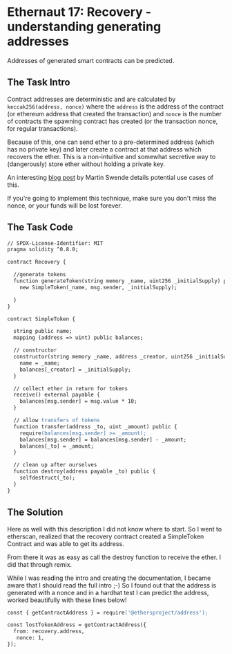 # Ethernaut 17: Recovery - understanding generating addresses

Addresses of generated smart contracts can be predicted.

## The Task Intro

Contract addresses are deterministic and are calculated by `keccak256(address, nonce)` where the `address` is the address of the contract (or ethereum address that created the transaction) and `nonce` is the number of contracts the spawning contract has created (or the transaction nonce, for regular transactions).

Because of this, one can send ether to a pre-determined address
(which has no private key) and later create a contract at that address
which recovers the ether. This is a non-intuitive and somewhat secretive
way to (dangerously) store ether without holding a private key.

An interesting [blog post](https://swende.se/blog/Ethereum_quirks_and_vulns.html) by Martin Swende details potential use cases of this.

If you're going to implement this technique, make sure you don't miss the nonce, or your funds will be lost forever.

## The Task Code

```apache
// SPDX-License-Identifier: MIT
pragma solidity ^0.8.0;

contract Recovery {

  //generate tokens
  function generateToken(string memory _name, uint256 _initialSupply) public {
    new SimpleToken(_name, msg.sender, _initialSupply);

  }
}

contract SimpleToken {

  string public name;
  mapping (address => uint) public balances;

  // constructor
  constructor(string memory _name, address _creator, uint256 _initialSupply) {
    name = _name;
    balances[_creator] = _initialSupply;
  }

  // collect ether in return for tokens
  receive() external payable {
    balances[msg.sender] = msg.value * 10;
  }

  // allow transfers of tokens
  function transfer(address _to, uint _amount) public {
    require(balances[msg.sender] >= _amount);
    balances[msg.sender] = balances[msg.sender] - _amount;
    balances[_to] = _amount;
  }

  // clean up after ourselves
  function destroy(address payable _to) public {
    selfdestruct(_to);
  }
}
```

## The Solution

Here as well with this description I did not know where to start. So I went to etherscan, realized that the recovery contract created a SimpleToken Contract and was able to get its address.

From there it was as easy as call the destroy function to receive the ether. I did that through remix.

While I was reading the intro and creating the documentation, I became aware that I should read the full intro ;-) So I found out that the address is generated with a nonce and in a hardhat test I can predict the address, worked beautifully with these lines below!

```apache
const { getContractAddress } = require('@ethersproject/address');

const lostTokenAddress = getContractAddress({
  from: recovery.address,
   nonce: 1,
});
```
